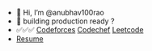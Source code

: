 - 👋 Hi, I’m @anubhav100rao
- 👀 building production ready ?
- ✅✅✅ [Codeforces](https://codeforces.com/profile/anubhav100rao) [Codechef](https://www.codechef.com/users/anubhav100rao) [Leetcode](https://leetcode.com/anubhav100rao/)
- [Resume](https://drive.google.com/file/d/1nhTYvt1FnTJ6nMsw7eqvgBLDrxiC7Ydy/view)

<!---
anubhav100rao/anubhav100rao is a ✨ special ✨ repository because its `README.md` (this file) appears on your GitHub profile.
You can click the Preview link to take a look at your changes.
--->
